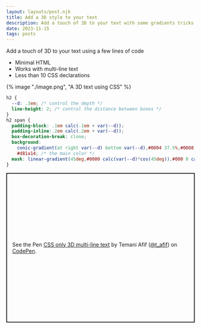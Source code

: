 ```yaml
---
layout: layouts/post.njk
title: Add a 3D style to your text
description: Add a touch of 3D to your text with some gradients tricks
date: 2023-11-15
tags: posts
---
```


Add a touch of 3D to your text using a few lines of code
* Minimal HTML
* Works with multi-line text
* Less than 10 CSS declarations


{% image "./image.png", "A 3D text using CSS" %}

```css
h2 { 
  --d: .3em; /* control the depth */
  line-height: 2; /* control the distance between boxes */
}
h2 span { 
  padding-block: .1em calc(.1em + var(--d));
  padding-inline:.2em calc(.2em + var(--d));
  box-decoration-break: clone;
  background:
    conic-gradient(at right var(--d) bottom var(--d),#0004 37.5%,#0008 0 75%,#0000 0) 
    #d81a14; /* the main color */
  mask: linear-gradient(45deg,#0000 calc(var(--d)*cos(45deg)),#000 0 calc(100% - var(--d)*cos(45deg)),#0000 0);
}
```

<p class="codepen" data-height="400" data-default-tab="result" data-slug-hash="ZEwJLdL" data-preview="true" data-user="t_afif" style="height: 400px; box-sizing: border-box; display: flex; align-items: center; justify-content: center; border: 2px solid; margin: 1em 0; padding: 1em;">
  <span>See the Pen <a href="https://codepen.io/t_afif/pen/ZEwJLdL">
  CSS only 3D multi-line text</a> by Temani Afif (<a href="https://codepen.io/t_afif">@t_afif</a>)
  on <a href="https://codepen.io">CodePen</a>.</span>
</p>
<script async src="https://cpwebassets.codepen.io/assets/embed/ei.js"></script>
